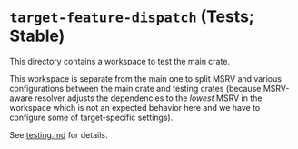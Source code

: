 # `target-feature-dispatch` (Tests; Stable)

This directory contains a workspace to test the main crate.

This workspace is separate from the main one to split MSRV and various
configurations between the main crate and testing crates (because MSRV-aware
resolver adjusts the dependencies to the *lowest* MSRV in the workspace which is
not an expected behavior here and we have to configure some of target-specific
settings).

See [testing.md](../test-utils/doc/testing.md) for details.
